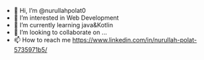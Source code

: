 - 👋 Hi, I’m @nurullahpolat0
- 👀 I’m interested in Web Development
- 🌱 I’m currently learning java&Kotlin
- 💞️ I’m looking to collaborate on ...
- 📫 How to reach me https://www.linkedin.com/in/nurullah-polat-5735971b5/

<!---
nurullahpolat0/nurullahpolat0 is a ✨ special ✨ repository because its `README.md` (this file) appears on your GitHub profile.
You can click the Preview link to take a look at your changes.
--->
